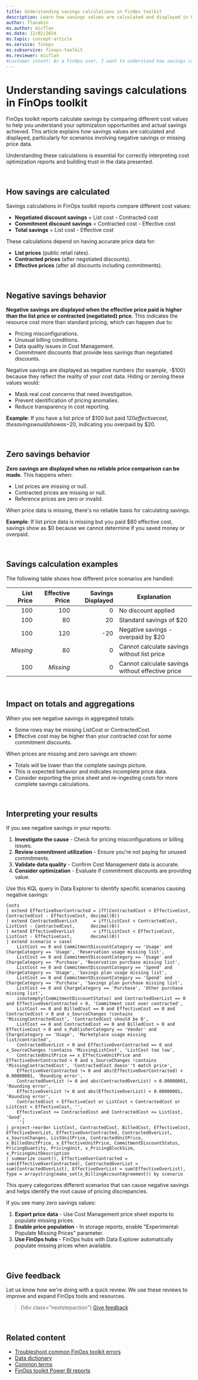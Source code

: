 ```yaml
---
title: Understanding savings calculations in FinOps toolkit
description: Learn how savings values are calculated and displayed in FinOps toolkit reports, including negative savings and missing price scenarios.
author: flanakin
ms.author: micflan
ms.date: 12/02/2024
ms.topic: concept-article
ms.service: finops
ms.subservice: finops-toolkit
ms.reviewer: micflan
#customer intent: As a FinOps user, I want to understand how savings calculations work in FinOps toolkit reports so that I can interpret negative savings and zero savings correctly.
---
```


<!-- cSpell:ignore nextstepaction -->
<!-- markdownlint-disable-next-line MD025 -->
# Understanding savings calculations in FinOps toolkit

FinOps toolkit reports calculate savings by comparing different cost values to help you understand your optimization opportunities and actual savings achieved. This article explains how savings values are calculated and displayed, particularly for scenarios involving negative savings or missing price data.

Understanding these calculations is essential for correctly interpreting cost optimization reports and building trust in the data presented.

<br>

## How savings are calculated

Savings calculations in FinOps toolkit reports compare different cost values:

- **Negotiated discount savings** = List cost - Contracted cost
- **Commitment discount savings** = Contracted cost - Effective cost  
- **Total savings** = List cost - Effective cost

These calculations depend on having accurate price data for:

- **List prices** (public retail rates).
- **Contracted prices** (after negotiated discounts).
- **Effective prices** (after all discounts including commitments).

<br>

## Negative savings behavior

**Negative savings are displayed when the effective price paid is higher than the list price or contracted (negotiated) price.** This indicates the resource cost more than standard pricing, which can happen due to:

- Pricing misconfigurations.
- Unusual billing conditions.
- Data quality issues in Cost Management.
- Commitment discounts that provide less savings than negotiated discounts.

Negative savings are displayed as negative numbers (for example, -$100) because they reflect the reality of your cost data. Hiding or zeroing these values would:

- Mask real cost concerns that need investigation.
- Prevent identification of pricing anomalies.
- Reduce transparency in cost reporting.

**Example**: If you have a list price of $100 but paid $120 effective cost, the savings would show as -$20, indicating you overpaid by $20.

<br>

## Zero savings behavior

**Zero savings are displayed when no reliable price comparison can be made.** This happens when:

- List prices are missing or null.
- Contracted prices are missing or null.  
- Reference prices are zero or invalid.

When price data is missing, there's no reliable basis for calculating savings.

**Example**: If list price data is missing but you paid $80 effective cost, savings show as $0 because we cannot determine if you saved money or overpaid.

<br>

## Savings calculation examples

The following table shows how different price scenarios are handled:

| List Price | Effective Price | Savings Displayed | Explanation |
|-----------:|----------------:|------------------:|-------------|
| 100        | 100             | 0                 | No discount applied |
| 100        | 80              | 20                | Standard savings of $20 |
| 100        | 120             | -20               | Negative savings - overpaid by $20 |
| *Missing*  | 80              | 0                 | Cannot calculate savings without list price |
| 100        | *Missing*       | 0                 | Cannot calculate savings without effective price |

<br>

## Impact on totals and aggregations

When you see negative savings in aggregated totals:

- Some rows may be missing ListCost or ContractedCost.
- Effective cost may be higher than your contracted cost for some commitment discounts.

When prices are missing and zero savings are shown:

- Totals will be lower than the complete savings picture.
- This is expected behavior and indicates incomplete price data.
- Consider exporting the price sheet and re-ingesting costs for more complete savings calculations.

<br>

## Interpreting your results

If you see negative savings in your reports:

1. **Investigate the cause** - Check for pricing misconfigurations or billing issues.
2. **Review commitment utilization** - Ensure you're not paying for unused commitments.
3. **Validate data quality** - Confirm Cost Management data is accurate.
4. **Consider optimization** - Evaluate if commitment discounts are providing value.

Use this KQL query in Data Explorer to identify specific scenarios causing negative savings:

```kusto
Costs
| extend EffectiveOverContracted = iff(ContractedCost < EffectiveCost, ContractedCost - EffectiveCost, decimal(0))
| extend ContractedOverList      = iff(ListCost < ContractedCost,      ListCost - ContractedCost,      decimal(0))
| extend EffectiveOverList       = iff(ListCost < EffectiveCost,       ListCost - EffectiveCost,       decimal(0))
| extend scenario = case(
    ListCost == 0 and CommitmentDiscountCategory == 'Usage' and ChargeCategory == 'Usage', 'Reservation usage missing list',
    ListCost == 0 and CommitmentDiscountCategory == 'Usage' and ChargeCategory == 'Purchase', 'Reservation purchase missing list',
    ListCost == 0 and CommitmentDiscountCategory == 'Spend' and ChargeCategory == 'Usage', 'Savings plan usage missing list',
    ListCost == 0 and CommitmentDiscountCategory == 'Spend' and ChargeCategory == 'Purchase', 'Savings plan purchase missing list',
    ListCost == 0 and ChargeCategory == 'Purchase', 'Other purchase missing list',
    isnotempty(CommitmentDiscountStatus) and ContractedOverList == 0 and EffectiveOverContracted < 0, 'Commitment cost over contracted',
    ListCost == 0 and BilledCost == 0 and EffectiveCost == 0 and ContractedCost > 0 and x_SourceChanges !contains 'MissingContractedCost', 'ContractedCost should be 0',
    ListCost == 0 and ContractedCost == 0 and BilledCost > 0 and EffectiveCost > 0 and x_PublisherCategory == 'Vendor' and ChargeCategory == 'Usage', 'Marketplace usage missing list/contracted',
    ContractedOverList < 0 and EffectiveOverContracted == 0 and x_SourceChanges !contains 'MissingListCost', 'ListCost too low',
    ContractedUnitPrice == x_EffectiveUnitPrice and EffectiveOverContracted < 0 and x_SourceChanges !contains 'MissingContractedCost', 'ContractedCost doesn''t match price',
    EffectiveOverContracted != 0 and abs(EffectiveOverContracted) < 0.00000001, 'Rounding error',
    ContractedOverList != 0 and abs(ContractedOverList) < 0.00000001, 'Rounding error',
    EffectiveOverList != 0 and abs(EffectiveOverList) < 0.00000001, 'Rounding error',
    ContractedCost < EffectiveCost or ListCost < ContractedCost or ListCost < EffectiveCost, '',
    EffectiveCost <= ContractedCost and ContractedCost <= ListCost, 'Good',
    '')
| project-reorder ListCost, ContractedCost, BilledCost, EffectiveCost, EffectiveOverList, EffectiveOverContracted, ContractedOverList, x_SourceChanges, ListUnitPrice, ContractedUnitPrice, x_BilledUnitPrice, x_EffectiveUnitPrice, CommitmentDiscountStatus, PricingQuantity, PricingUnit, x_PricingBlockSize, x_PricingUnitDescription
| summarize count(), EffectiveOverContracted = sum(EffectiveOverContracted), ContractedOverList = sum(ContractedOverList), EffectiveOverList = sum(EffectiveOverList), Type = arraystring(make_set(x_BillingAccountAgreement)) by scenario
```

This query categorizes different scenarios that can cause negative savings and helps identify the root cause of pricing discrepancies.

If you see many zero savings values:

1. **Export price data** - Use Cost Management price sheet exports to populate missing prices.
2. **Enable price population** - In storage reports, enable "Experimental: Populate Missing Prices" parameter.
3. **Use FinOps hubs** - FinOps hubs with Data Explorer automatically populate missing prices when available.

<br>

## Give feedback

Let us know how we're doing with a quick review. We use these reviews to improve and expand FinOps tools and resources.

> [!div class="nextstepaction"]
> [Give feedback](https://portal.azure.com/#view/HubsExtension/InProductFeedbackBlade/extensionName/FinOpsToolkit/cesQuestion/How%20easy%20or%20hard%20is%20it%20to%20understand%20savings%20calculations%20in%20FinOps%20toolkit%20reports%3F/cvaQuestion/How%20valuable%20is%20the%20savings%20calculations%20documentation%3F/surveyId/FTK/bladeName/Hubs/featureName/SavingsCalculations)

<br>

## Related content

- [Troubleshoot common FinOps toolkit errors](../help/errors.md)
- [Data dictionary](../help/data-dictionary.md)
- [Common terms](../help/terms.md)
- [FinOps toolkit Power BI reports](../power-bi/reports.md)

<br>